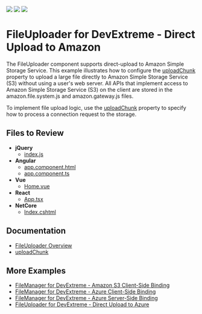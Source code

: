 <!-- default badges list -->
![](https://img.shields.io/endpoint?url=https://codecentral.devexpress.com/api/v1/VersionRange/800447205/23.1.3%2B)
[![](https://img.shields.io/badge/Open_in_DevExpress_Support_Center-FF7200?style=flat-square&logo=DevExpress&logoColor=white)](https://supportcenter.devexpress.com/ticket/details/T1233410)
[![](https://img.shields.io/badge/📖_How_to_use_DevExpress_Examples-e9f6fc?style=flat-square)](https://docs.devexpress.com/GeneralInformation/403183)
<!-- default badges end -->
# FileUploader for DevExtreme - Direct Upload to Amazon

The FileUploader component supports direct-upload to Amazon Simple Storage Service. This example illustrates how to configure the [uploadChunk](https://js.devexpress.com/Documentation/ApiReference/UI_Components/dxFileUploader/Configuration/#uploadChunk) property to upload a large file directly to Amazon Simple Storage Service (S3) without using a user's web server. All APIs that implement access to Amazon Simple Storage Service (S3) on the client are stored in the amazon.file.system.js and amazon.gateway.js files.

To implement file upload logic, use the [uploadChunk](https://js.devexpress.com/Documentation/ApiReference/UI_Components/dxFileUploader/Configuration/#uploadChunk) property to specify how to process a connection request to the storage.

## Files to Review

- **jQuery**
    - [index.js](jQuery/src/index.js)
- **Angular**
    - [app.component.html](Angular/src/app/app.component.html)
    - [app.component.ts](Angular/src/app/app.component.ts)
- **Vue**
    - [Home.vue](Vue/src/components/HomeContent.vue)
- **React**
    - [App.tsx](React/src/App.tsx)
- **NetCore**    
    - [Index.cshtml](ASP.NET%20Core/Views/Home/Index.cshtml)

## Documentation

- [FileUploader Overview](https://js.devexpress.com/Angular/Documentation/Guide/UI_Components/FileUploader/Overview/)
- [uploadChunk](https://js.devexpress.com/Documentation/ApiReference/UI_Components/dxFileUploader/Configuration/#uploadChunk)

## More Examples

- [FileManager for DevExtreme - Amazon S3 Client-Side Binding](https://github.com/DevExpress-Examples/devextreme-file-manager-amazon-client-side-binding)
- [FileManager for DevExtreme - Azure Client-Side Binding](https://github.com/DevExpress-Examples/devextreme-file-manager-azure-client-side-binding)
- [FileManager for DevExtreme - Azure Server-Side Binding](https://github.com/DevExpress-Examples/devextreme-file-manager-azure-server-side-binding)
- [FileUploader for DevExtreme - Direct Upload to Azure](https://github.com/DevExpress-Examples/devextreme-file-uploader-direct-upload-to-azure)
